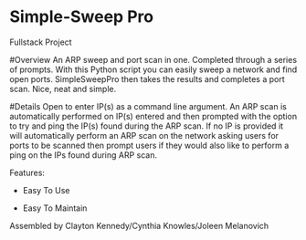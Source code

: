 # Simple-Sweep Pro
Fullstack  Project

#Overview
An ARP sweep and port scan in one. Completed through a series of prompts.
With this Python script you can easily sweep a network and find open ports.  SimpleSweepPro then takes the results and completes a port scan.  Nice, neat and simple.

#Details
Open to enter IP(s) as a command line argument. 
An ARP scan is automatically performed on IP(s) entered and then prompted with the option to try and ping the IP(s) found during the ARP scan. 
If no IP is provided it will automatically perform an ARP scan on the network asking users for ports to be scanned then prompt users if they would also like to perform a
ping on the IPs found during ARP scan.


Features:

* Easy To Use

* Easy To Maintain

Assembled by Clayton Kennedy/Cynthia Knowles/Joleen Melanovich

